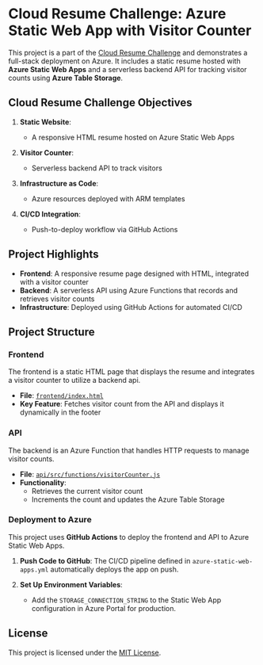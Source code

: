 # Cloud Resume Challenge: Azure Static Web App with Visitor Counter

This project is a part of the [Cloud Resume Challenge](https://cloudresumechallenge.dev/docs/the-challenge/) and demonstrates a full-stack deployment on Azure. It includes a static resume hosted with **Azure Static Web Apps** and a serverless backend API for tracking visitor counts using **Azure Table Storage**.

## Cloud Resume Challenge Objectives

1. **Static Website**:
   - A responsive HTML resume hosted on Azure Static Web Apps

2. **Visitor Counter**:
   - Serverless backend API to track visitors

3. **Infrastructure as Code**:
   - Azure resources deployed with ARM templates

4. **CI/CD Integration**:
   - Push-to-deploy workflow via GitHub Actions

## Project Highlights

- **Frontend**: A responsive resume page designed with HTML, integrated with a visitor counter
- **Backend**: A serverless API using Azure Functions that records and retrieves visitor counts
- **Infrastructure**: Deployed using GitHub Actions for automated CI/CD

## Project Structure

### Frontend
The frontend is a static HTML page that displays the resume and integrates a visitor counter to utilize a backend api.

- **File**: [`frontend/index.html`](frontend/index.html)
- **Key Feature**: Fetches visitor count from the API and displays it dynamically in the footer

### API
The backend is an Azure Function that handles HTTP requests to manage visitor counts.

- **File**: [`api/src/functions/visitorCounter.js`](api/src/functions/visitorCounter.js)
- **Functionality**:
  - Retrieves the current visitor count
  - Increments the count and updates the Azure Table Storage


### Deployment to Azure

This project uses **GitHub Actions** to deploy the frontend and API to Azure Static Web Apps.

1. **Push Code to GitHub**:
   The CI/CD pipeline defined in `azure-static-web-apps.yml` automatically deploys the app on push.

2. **Set Up Environment Variables**:
   - Add the `STORAGE_CONNECTION_STRING` to the Static Web App configuration in Azure Portal for production.

## License

This project is licensed under the [MIT License](LICENSE).
